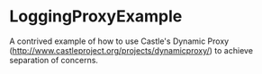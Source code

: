 # LoggingProxyExample

A contrived example of how to use Castle's Dynamic Proxy (http://www.castleproject.org/projects/dynamicproxy/) to achieve separation of concerns.